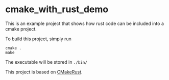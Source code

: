 # cmake_with_rust_demo

This is an example project that shows how rust code can be included into a cmake project.

To build this project, simply run 

```command-line
cmake .
make
```

The executable will be stored in `./bin/`

This project is based on [CMakeRust](https://github.com/Devolutions/CMakeRust).
